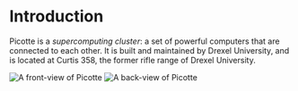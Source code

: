 # Introduction

Picotte is a *supercomputing cluster*: a set of powerful computers that are connected 
to each other. It is built and maintained by Drexel University, and is located at 
Curtis 358, the former rifle range of Drexel University.

![A front-view of Picotte](../fig/intro_picotte/intro/01-picotte-front-view.png)
![A back-view of Picotte](../fig/intro_picotte/intro/02-picotte-back-view.png)




